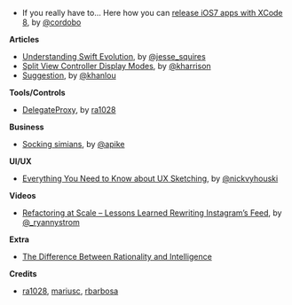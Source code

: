 * If you really have to... Here how you can [release iOS7 apps with XCode 8](http://cordobo.com/2281-quick-tip-release-ios-7-apps-with-xcode-8/), by [@cordobo](https://twitter.com/cordobo)

**Articles**

* [Understanding Swift Evolution](http://www.jessesquires.com/understanding-swift-evolution/), by [@jesse_squires](https://twitter.com/jesse_squires)
* [Split View Controller Display Modes](http://useyourloaf.com/blog/split-view-controller-display-modes/), by [@kharrison](https://twitter.com/kharrison)
* [Suggestion](http://khanlou.com/2016/10/suggestion/), by [@khanlou](http://www.twitter.com/khanlou)


**Tools/Controls**

* [DelegateProxy](https://github.com/ra1028/DelegateProxy), by [ra1028](https://github.com/ra1028)

**Business**

* [Socking simians](http://www.allenpike.com/2016/socking-simians/), by [@apike](http://www.twitter.com/apike/)

**UI/UX**

* [Everything You Need to Know about UX Sketching](https://www.toptal.com/designers/ux/guide-to-ux-sketching), by [@nickvyhouski](https://twitter.com/nickvyhouski)

**Videos**

* [Refactoring at Scale – Lessons Learned Rewriting Instagram’s Feed](https://realm.io/news/tryswift-ryan-nystrom-refactoring-at-scale-lessons-learned-rewriting-instagram-feed/), by [@_ryannystrom](https://twitter.com/_ryannystrom)

**Extra**

* [The Difference Between Rationality and Intelligence](http://mobile.nytimes.com/2016/09/18/opinion/sunday/the-difference-between-rationality-and-intelligence.html?)

**Credits**

* [ra1028](https://github.com/ra1028), [mariusc](https://github.com/mariusc), [rbarbosa](https://github.com/rbarbosa)
